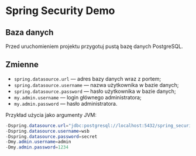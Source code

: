 # Spring Security Demo

## Baza danych

Przed uruchomieniem projektu przygotuj pustą bazę danych PostgreSQL.

## Zmienne

- `spring.datasource.url` — adres bazy danych wraz z portem;
- `spring.datasource.username` — nazwa użytkownika w bazie danych;
- `spring.datasource.password` — hasło użytkownika w bazie danych;
- `my.admin.username` — login głównego administratora;
- `my.admin.password` — hasło administratora.

Przykład użycia jako argumenty JVM:

```java
-Dspring.datasource.url="jdbc:postgresql://localhost:5432/spring_security_demo" 
-Dspring.datasource.username=wsb
-Dspring.datasource.password=secret
-Dmy.admin.username=admin
-Dmy.admin.password=1234
```
